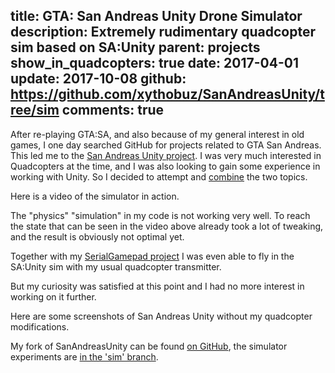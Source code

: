 title: GTA: San Andreas Unity Drone Simulator
description: Extremely rudimentary quadcopter sim based on SA:Unity
parent: projects
show_in_quadcopters: true
date: 2017-04-01
update: 2017-10-08
github: https://github.com/xythobuz/SanAndreasUnity/tree/sim
comments: true
---

After re-playing GTA:SA, and also because of my general interest in old games, I one day searched GitHub for projects related to GTA San Andreas.
This led me to the [San Andreas Unity project](https://github.com/in0finite/SanAndreasUnity).
I was very much interested in Quadcopters at the time, and I was also looking to gain some experience in working with Unity.
So I decided to attempt and [combine](https://github.com/xythobuz/SanAndreasUnity/tree/sim) the two topics.

Here is a video of the simulator in action.

<!--%
lightgallery([
    [ "https://www.youtube.com/watch?v=xUAy7KBpkOs", "img/gta_sa_unity_sim_thumb.jpg", "GTA: San Andreas - Drone Flight Simulator" ]
])
%-->

The "physics" "simulation" in my code is not working very well.
To reach the state that can be seen in the video above already took a lot of tweaking, and the result is obviously not optimal yet.

Together with my [SerialGamepad project](http://localhost:8080/2015_12_20_serialgamepad.html) I was even able to fly in the SA:Unity sim with my usual quadcopter transmitter.

But my curiosity was satisfied at this point and I had no more interest in working on it further.

Here are some screenshots of San Andreas Unity without my quadcopter modifications.

<!--%
lightgallery([
    [ "img/gta_sa_unity_sim_1.png", "Standing player model" ],
    [ "img/gta_sa_unity_sim_2.png", "Debug UI visible" ],
    [ "img/gta_sa_unity_sim_3.png", "Player in car" ]
])
%-->

My fork of SanAndreasUnity can be found [on GitHub](https://github.com/xythobuz/SanAndreasUnity), the simulator experiments are [in the 'sim' branch](https://github.com/xythobuz/SanAndreasUnity/tree/sim).
